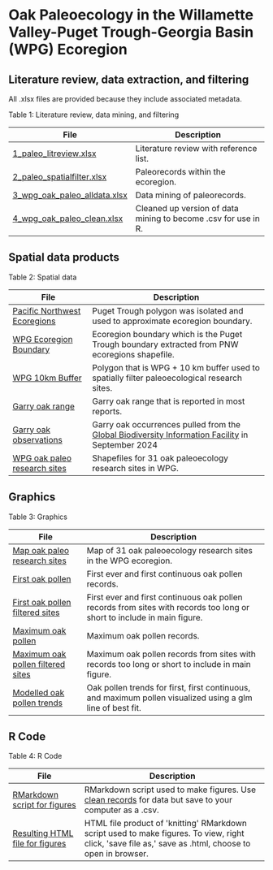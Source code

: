 #  Oak Paleoecology in the Willamette Valley-Puget Trough-Georgia Basin (WPG) Ecoregion 

## Literature review, data extraction, and filtering

All .xlsx files are provided because they include associated metadata. 

Table 1: Literature review, data mining, and filtering

| File | Description |
|---|---|
| [1_paleo_litreview.xlsx](https://github.com/larissaissabron/WPG_paleo_oaks/blob/main/1_paleo_litreview.xlsx) | Literature review with reference list. |
| [2_paleo_spatialfilter.xlsx](https://github.com/larissaissabron/WPG_paleo_oaks/blob/main/2_paleo_spatialfilter.xlsx) | Paleorecords within the ecoregion. |
| [3_wpg_oak_paleo_alldata.xlsx](https://github.com/larissaissabron/WPG_paleo_oaks/blob/main/3_wpg_oak_paleo_alldata.xlsx) | Data mining of paleorecords. |
| [4_wpg_oak_paleo_clean.xlsx](https://github.com/larissaissabron/WPG_paleo_oaks/blob/main/4_wpg_oak_paleo_clean.xlsx) | Cleaned up version of data mining to become .csv for use in R. |

## Spatial data products 

Table 2: Spatial data

| File | Description |
|---|---|
| [Pacific Northwest Ecoregions](https://data-wadnr.opendata.arcgis.com/datasets/3b9362e8f29e465a985aa8ddc8de2d86_0/about) | Puget Trough polygon was isolated and used to approximate ecoregion boundary. |
| [WPG Ecoregion Boundary](https://github.com/larissaissabron/WPG_paleo_oaks/blob/main/WPG.zip) | Ecoregion boundary which is the Puget Trough boundary extracted from PNW ecoregions shapefile. |
| [WPG 10km Buffer](https://github.com/larissaissabron/WPG_paleo_oaks/blob/main/WPG_10km.zip) | Polygon that is WPG + 10 km buffer used to spatially filter paleoecological research sites. |
| [Garry oak range](https://databasin.org/datasets/967ab76d207c4d00ae4503a54945cc2a/) | Garry oak range that is reported in most reports. |
| [Garry oak observations](https://github.com/larissaissabron/WPG_paleo_oaks/blob/main/2024_GBIF_QuercusGarryana.zip) | Garry oak occurrences pulled from the [Global Biodiversity Information Facility](https://doi.org/10.15468/dl.x8qxsa) in September 2024 |
| [WPG oak paleo research sites](https://github.com/larissaissabron/WPG_paleo_oaks/blob/main/wpg_paleo.zip) | Shapefiles for 31 oak paleoecology research sites in WPG. |

## Graphics

Table 3: Graphics

| File | Description |
|---|---|
| [Map oak paleo research sites](https://github.com/larissaissabron/WPG_paleo_oaks/blob/main/2025.04.07_wpg_oak_paleo.png) | Map of 31 oak paleoecology research sites in the WPG ecoregion. |
| [First oak pollen](https://github.com/larissaissabron/WPG_paleo_oaks/blob/main/2025.04.08_wpg_oakfirst_fig.png) | First ever and first continuous oak pollen records. |
| [First oak pollen filtered sites](https://github.com/larissaissabron/WPG_paleo_oaks/blob/main/2025.04.08_wpg_oakfirst_filtered_fig.png) | First ever and first continuous oak pollen records from sites with records too long or short to include in main figure. |
| [Maximum oak pollen](https://github.com/larissaissabron/WPG_paleo_oaks/blob/main/2025.04.08_wpg_oakmax_fig.png) | Maximum oak pollen records. |
| [Maximum oak pollen filtered sites](https://github.com/larissaissabron/WPG_paleo_oaks/blob/main/2025.04.08_wpg_oakmax_filtered_fig.png) | Maximum oak pollen records from sites with records too long or short to include in main figure. |
| [Modelled oak pollen trends](https://github.com/larissaissabron/WPG_paleo_oaks/blob/main/2025.04.08_wpg_oak_trends.png) | Oak pollen trends for first, first continuous, and maximum pollen visualized using a glm line of best fit. |

## R Code

Table 4: R Code

| File | Description |
|---|---|
| [RMarkdown script for figures](https://github.com/larissaissabron/WPG_paleo_oaks/blob/main/WPGOakRecords_Figures.Rmd) | RMarkdown script used to make figures. Use [clean records](https://github.com/larissaissabron/WPG_paleo_oaks/blob/main/4_wpg_oak_paleo_clean.xlsx) for data but save to your computer as a .csv. |
| [Resulting HTML file for figures](https://github.com/larissaissabron/WPG_paleo_oaks/blob/main/WPGOakRecords_Figures.html) | HTML file product of 'knitting' RMarkdown script used to make figures. To view, right click, 'save file as,' save as .html, choose to open in browser. |

